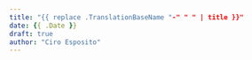 ```yaml
---
title: "{{ replace .TranslationBaseName "-" " " | title }}"
date: {{ .Date }}
draft: true
author: "Ciro Esposito"
---
```

